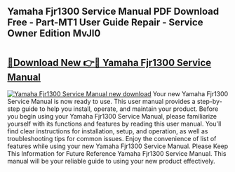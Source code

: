 ## Yamaha Fjr1300 Service Manual PDF Download Free - Part-MT1 User Guide Repair - Service Owner Edition MvJl0

# <h2><a href="http://bc53520.oget.top/?id=Yamaha+Fjr1300+Service+Manual">🔗Download New 👉🔴 Yamaha Fjr1300 Service Manual</a></h2>

[![Yamaha Fjr1300 Service Manual new download](https://i.imgur.com/5g1atiW.png)](http://bc53520.oget.top/?id=Yamaha+Fjr1300+Service+Manual)
Your new Yamaha Fjr1300 Service Manual is now ready to use. This user manual provides a step-by-step guide to help you install, operate, and maintain your product. Before you begin using your Yamaha Fjr1300 Service Manual, please familiarize yourself with its functions and features by reading this user manual. You'll find clear instructions for installation, setup, and operation, as well as troubleshooting tips for common issues. Enjoy the convenience of list of features while using your new Yamaha Fjr1300 Service Manual. Please Keep This Information for Future Reference Yamaha Fjr1300 Service Manual. This manual will be your reliable guide to using your new product effectively.
